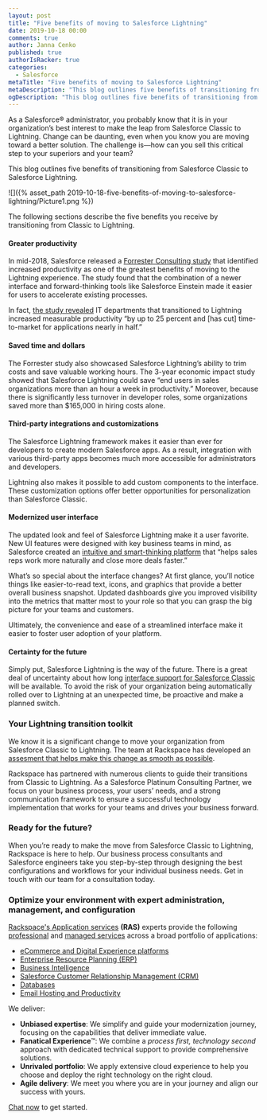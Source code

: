 ```yaml
---
layout: post
title: "Five benefits of moving to Salesforce Lightning"
date: 2019-10-18 00:00
comments: true
author: Janna Cenko
published: true
authorIsRacker: true
categories:
  - Salesforce
metaTitle: "Five benefits of moving to Salesforce Lightning"
metaDescription: "This blog outlines five benefits of transitioning from Salesforce Classic to Salesforce Lightning."
ogDescription: "This blog outlines five benefits of transitioning from Salesforce Classic to Salesforce Lightning."
---
```


As a Salesforce&reg; administrator, you probably know that it is in your organization’s 
best interest to make the leap from Salesforce Classic to Lightning. Change can be
daunting, even when you know you are moving toward a better solution. The challenge
is&mdash;how can you sell this critical step to your superiors and your team? 

This blog outlines five benefits of transitioning from Salesforce Classic to Salesforce Lightning.

<!-- more -->
![]({% asset_path 2019-10-18-five-benefits-of-moving-to-salesforce-lightning/Picture1.png %})

The following sections describe the five benefits you receive by transitioning from Classic to Lightning.

#### Greater productivity

In mid-2018, Salesforce released a [Forrester Consulting study](https://www.prnewswire.com/news-releases/total-economic-impact-study-on-salesforce-lightning-shows-341-percent-return-on-investment-over-three-years-300661371.html) that identified increased productivity as one of the greatest benefits of moving to the Lightning experience. The study found that the combination of a newer interface and forward-thinking tools like Salesforce Einstein made it easier for users to accelerate existing processes. 

In fact, [the study revealed](https://www.prnewswire.com/news-releases/total-economic-impact-study-on-salesforce-lightning-shows-341-percent-return-on-investment-over-three-years-300661371.html) IT departments that transitioned to Lightning increased measurable productivity “by up to 25 percent and [has cut] time-to-market for applications nearly in half.”

#### Saved time and dollars

The Forrester study also showcased Salesforce Lightning’s ability to trim costs and save valuable working hours. The 3-year economic impact study showed that Salesforce Lightning could save “end users in sales organizations more than an hour a week in productivity.” Moreover, because there is significantly less turnover in developer roles, some organizations saved more than $165,000 in hiring costs alone.

#### Third-party integrations and customizations

The Salesforce Lightning framework makes it easier than ever for developers to create modern Salesforce apps. As a result, integration with various third-party apps becomes much more accessible for administrators and developers.

Lightning also makes it possible to add custom components to the interface. These customization options offer better opportunities for personalization than Salesforce Classic.

#### Modernized user interface

The updated look and feel of Salesforce Lightning make it a user favorite. New UI features were designed with key business teams in mind, as Salesforce created an [intuitive and smart-thinking platform](https://releasenotes.docs.salesforce.com/en-us/spring16/release-notes/rn_lex.htm) that “helps sales reps work more naturally and close more deals faster.” 

What’s so special about the interface changes? At first glance, you’ll notice things like easier-to-read text, icons, and graphics that provide a better overall business snapshot. Updated dashboards give you improved visibility into the metrics that matter most to your role so that you can grasp the big picture for your teams and customers. 

Ultimately, the convenience and ease of a streamlined interface make it easier to foster user adoption of your platform.

#### Certainty for the future

Simply put, Salesforce Lightning is the way of the future. There is a great deal of uncertainty about how long [interface support for Salesforce Classic](https://tech.co/crm-software/salesforce-lightning-vs-classic-compared) will be available. To avoid the risk of your organization being automatically rolled over to Lightning at an unexpected time, be proactive and make a planned switch.

### Your Lightning transition toolkit

We know it is a significant change to move your organization from Salesforce Classic to Lightning. The team at Rackspace has developed an [assesment that helps make this change as smooth as possible](https://www.rackspace.com/resources/salesforce-lightning-conversion-assessment).

Rackspace has partnered with numerous clients to guide their transitions from Classic to Lightning. As a Salesforce Platinum Consulting Partner, we focus on your business process, your users’ needs, and a strong communication framework to ensure a successful technology implementation that works for your teams and drives your business forward.

### Ready for the future?

When you’re ready to make the move from Salesforce Classic to Lightning, Rackspace is here to help. Our business process consultants and Salesforce engineers take you step-by-step through designing the best configurations and workflows for your individual business needs. Get in touch with our team for a consultation today.


### Optimize your environment with expert administration, management, and configuration

[Rackspace's Application services](https://www.rackspace.com/application-management/managed-services)
**(RAS)** experts provide the following [professional](https://www.rackspace.com/application-management/professional-services)
and
[managed services](https://www.rackspace.com/application-management/managed-services) across
a broad portfolio of applications:

- [eCommerce and Digital Experience platforms](https://www.rackspace.com/ecommerce-digital-experience)
- [Enterprise Resource Planning (ERP)](https://www.rackspace.com/erp)
- [Business Intelligence](https://www.rackspace.com/business-intelligence)
- [Salesforce Customer Relationship Management (CRM)](https://www.rackspace.com/salesforce-managed-services)
- [Databases](https://www.rackspace.com/dba-services)
- [Email Hosting and Productivity](https://www.rackspace.com/email-hosting)

We deliver:

- **Unbiased expertise**: We simplify and guide your modernization journey,
focusing on the capabilities that deliver immediate value.
- **Fanatical Experience**&trade;: We combine a *process first, technology second*
approach with dedicated technical support to provide comprehensive solutions.
- **Unrivaled portfolio**: We apply extensive cloud experience to help you
choose and deploy the right technology on the right cloud.
- **Agile delivery**: We meet you where you are in your journey and align
our success with yours.

[Chat now](https://www.rackspace.com/#chat) to get started.

